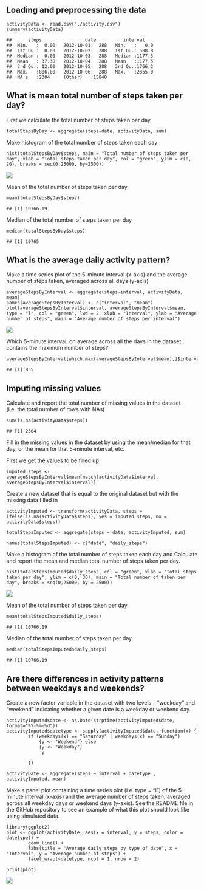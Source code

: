 Loading and preprocessing the data
----------------------------------

    activityData <- read.csv("./activity.csv")
    summary(activityData)

    ##      steps                date          interval     
    ##  Min.   :  0.00   2012-10-01:  288   Min.   :   0.0  
    ##  1st Qu.:  0.00   2012-10-02:  288   1st Qu.: 588.8  
    ##  Median :  0.00   2012-10-03:  288   Median :1177.5  
    ##  Mean   : 37.38   2012-10-04:  288   Mean   :1177.5  
    ##  3rd Qu.: 12.00   2012-10-05:  288   3rd Qu.:1766.2  
    ##  Max.   :806.00   2012-10-06:  288   Max.   :2355.0  
    ##  NA's   :2304     (Other)   :15840

What is mean total number of steps taken per day?
-------------------------------------------------

First we calculate the total number of steps taken per day

    totalStepsByDay <- aggregate(steps~date, activityData, sum)

Make histogram of the total number of steps taken each day

    hist(totalStepsByDay$steps, main = "Total number of steps taken per day", xlab = "Total steps taken per day", col = "green", ylim = c(0, 20), breaks = seq(0,25000, by=2500))

![](PA1_template_files/figure-markdown_strict/unnamed-chunk-3-1.png)

Mean of the total number of steps taken per day

    mean(totalStepsByDay$steps)

    ## [1] 10766.19

Median of the total number of steps taken per day

    median(totalStepsByDay$steps)

    ## [1] 10765

What is the average daily activity pattern?
-------------------------------------------

Make a time series plot of the 5-minute interval (x-axis) and the
average number of steps taken, averaged across all days (y-axis)

    averageStepsByInterval <- aggregate(steps~interval, activityData, mean)
    names(averageStepsByInterval) <- c("interval", "mean")
    plot(averageStepsByInterval$interval, averageStepsByInterval$mean, type = "l", col = "green", lwd = 2, xlab = "Interval", ylab = "Average number of steps", main = "Average number of steps per interval")

![](PA1_template_files/figure-markdown_strict/unnamed-chunk-6-1.png)

Which 5-minute interval, on average across all the days in the dataset,
contains the maximum number of steps?

    averageStepsByInterval[which.max(averageStepsByInterval$mean),]$interval

    ## [1] 835

Imputing missing values
-----------------------

Calculate and report the total number of missing values in the dataset
(i.e. the total number of rows with NAs)

    sum(is.na(activityData$steps))

    ## [1] 2304

Fill in the missing values in the dataset by using the mean/median for
that day, or the mean for that 5-minute interval, etc.

First we get the values to be filled up

    imputed_steps <- averageStepsByInterval$mean[match(activityData$interval, averageStepsByInterval$interval)]

Create a new dataset that is equal to the original dataset but with the
missing data filled in

    activityImputed <- transform(activityData, steps = ifelse(is.na(activityData$steps), yes = imputed_steps, no = activityData$steps))

    totalStepsImputed <- aggregate(steps ~ date, activityImputed, sum)

    names(totalStepsImputed) <- c("date", "daily_steps")

Make a histogram of the total number of steps taken each day and
Calculate and report the mean and median total number of steps taken per
day.

    hist(totalStepsImputed$daily_steps, col = "green", xlab = "Total steps taken per day", ylim = c(0, 30), main = "Total number of taken per day", breaks = seq(0,25000, by = 2500))

![](PA1_template_files/figure-markdown_strict/unnamed-chunk-11-1.png)

Mean of the total number of steps taken per day

    mean(totalStepsImputed$daily_steps)

    ## [1] 10766.19

Median of the total number of steps taken per day

    median(totalStepsImputed$daily_steps)

    ## [1] 10766.19

Are there differences in activity patterns between weekdays and weekends?
-------------------------------------------------------------------------

Create a new factor variable in the dataset with two levels – “weekday”
and “weekend” indicating whether a given date is a weekday or weekend
day.

    activityImputed$date <- as.Date(strptime(activityImputed$date, format="%Y-%m-%d"))
    activityImputed$datetype <- sapply(activityImputed$date, function(x) {
            if (weekdays(x) == "Saturday" | weekdays(x) == "Sunday")
                {y <- "Weekend"} else
                {y <- "Weekday"}
                 y
         
            })

    activityDate <- aggregate(steps ~ interval + datetype , activityImputed, mean)

Make a panel plot containing a time series plot (i.e. type = “l”) of the
5-minute interval (x-axis) and the average number of steps taken,
averaged across all weekday days or weekend days (y-axis). See the
README file in the GitHub repository to see an example of what this plot
should look like using simulated data.

    library(ggplot2)
    plot <- ggplot(activityDate, aes(x = interval, y = steps, color = datetype)) +
            geom_line() +
            labs(title = "Average daily steps by type of date", x = "Interval", y = "Average number of steps") +
            facet_wrap(~datetype, ncol = 1, nrow = 2)
            
    print(plot)        

![](PA1_template_files/figure-markdown_strict/unnamed-chunk-15-1.png)
